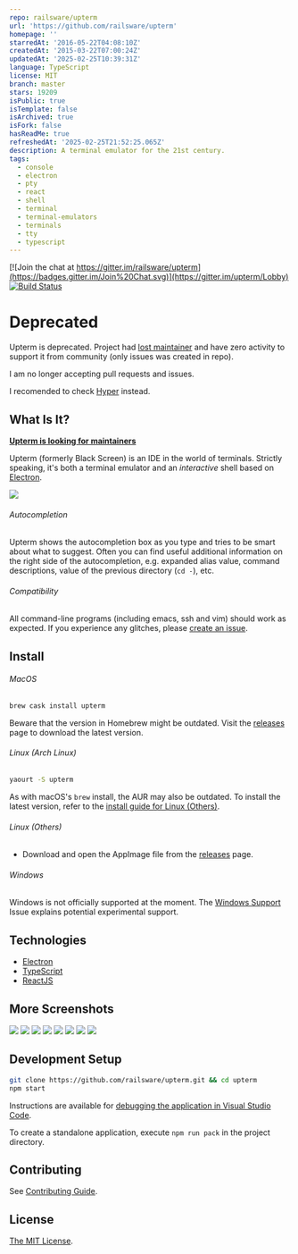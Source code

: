 ```yaml
---
repo: railsware/upterm
url: 'https://github.com/railsware/upterm'
homepage: ''
starredAt: '2016-05-22T04:08:10Z'
createdAt: '2015-03-22T07:00:24Z'
updatedAt: '2025-02-25T10:39:31Z'
language: TypeScript
license: MIT
branch: master
stars: 19209
isPublic: true
isTemplate: false
isArchived: true
isFork: false
hasReadMe: true
refreshedAt: '2025-02-25T21:52:25.065Z'
description: A terminal emulator for the 21st century.
tags:
  - console
  - electron
  - pty
  - react
  - shell
  - terminal
  - terminal-emulators
  - terminals
  - tty
  - typescript
---
```


[![Join the chat at https://gitter.im/railsware/upterm](https://badges.gitter.im/Join%20Chat.svg)](https://gitter.im/upterm/Lobby)
[![Build Status](https://travis-ci.org/railsware/upterm.svg?branch=master)](https://travis-ci.org/railsware/upterm)

# Deprecated

Upterm is deprecated. Project had [lost maintainer](https://github.com/railsware/upterm/issues/1301#issue-327003344) and have zero activity to support it from community (only issues was created in repo).

I am no longer accepting pull requests and issues.

I recomended to check [Hyper](https://hyper.is/) instead.

What Is It?
-----------

**[Upterm is looking for maintainers](https://github.com/railsware/upterm/issues/1301)**

Upterm (formerly Black Screen) is an IDE in the world of terminals. Strictly speaking, it's both a
terminal emulator and an *interactive* shell based on [Electron](http://electron.atom.io/).

![](README/main.png)

###### Autocompletion

Upterm shows the autocompletion box as you type and tries to be smart about what to suggest.
Often you can find useful additional information on the right side of the autocompletion, e.g. expanded alias value,
command descriptions, value of the previous directory (`cd -`), etc.

###### Compatibility

All command-line programs (including emacs, ssh and vim) should work as expected. If you experience any glitches, please [create an issue](https://github.com/railsware/upterm/issues/new).

Install
------------

###### MacOS

```bash
brew cask install upterm
```

Beware that the version in Homebrew might be outdated. Visit the [releases](https://github.com/railsware/upterm/releases) page to download the latest version.

###### Linux *(Arch Linux)*
```bash
yaourt -S upterm
```

As with macOS's `brew` install, the AUR may also be outdated. To install the latest version, refer to the [install guide for Linux (Others)](#linux-others).

###### Linux *(Others)*

* Download and open the AppImage file from the [releases](https://github.com/railsware/upterm/releases) page.

###### Windows

Windows is not officially supported at the moment. The [Windows Support](https://github.com/railsware/upterm/issues/800) Issue explains potential experimental support.

Technologies
------------

* [Electron](http://electron.atom.io/)
* [TypeScript](http://www.typescriptlang.org/)
* [ReactJS](https://facebook.github.io/react/)


More Screenshots
----------------

![](README/npm_autocompletion.png)
![](README/error.png)
![](README/top_autocompletion.png)
![](README/json_prettyfier.png)
![](README/vim.png)
![](README/emacs.png)
![](README/htop.png)
![](README/cd.png)

Development Setup
------------

```bash
git clone https://github.com/railsware/upterm.git && cd upterm
npm start
```
Instructions are available for [debugging the application in Visual Studio Code](docs/vscodedebugging.md).

To create a standalone application, execute `npm run pack` in the project directory.

Contributing
------------

See [Contributing Guide](CONTRIBUTING.md).

License
-------

[The MIT License](LICENSE).
